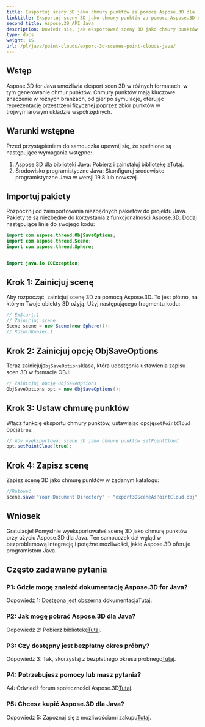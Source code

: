 ```yaml
---
title: Eksportuj sceny 3D jako chmury punktów za pomocą Aspose.3D dla Java
linktitle: Eksportuj sceny 3D jako chmury punktów za pomocą Aspose.3D dla Java
second_title: Aspose.3D API Java
description: Dowiedz się, jak eksportować sceny 3D jako chmury punktów w Javie za pomocą Aspose.3D. Ulepsz swoje aplikacje dzięki potężnej grafice 3D i wizualizacjom.
type: docs
weight: 15
url: /pl/java/point-clouds/export-3d-scenes-point-clouds-java/
---
```

## Wstęp

Aspose.3D for Java umożliwia eksport scen 3D w różnych formatach, w tym generowanie chmur punktów. Chmury punktów mają kluczowe znaczenie w różnych branżach, od gier po symulacje, oferując reprezentację przestrzeni fizycznej poprzez zbiór punktów w trójwymiarowym układzie współrzędnych.

## Warunki wstępne

Przed przystąpieniem do samouczka upewnij się, że spełnione są następujące wymagania wstępne:

1.  Aspose.3D dla biblioteki Java: Pobierz i zainstaluj bibliotekę z[Tutaj](https://releases.aspose.com/3d/java/).
2. Środowisko programistyczne Java: Skonfiguruj środowisko programistyczne Java w wersji 19.8 lub nowszej.

## Importuj pakiety

Rozpocznij od zaimportowania niezbędnych pakietów do projektu Java. Pakiety te są niezbędne do korzystania z funkcjonalności Aspose.3D. Dodaj następujące linie do swojego kodu:

```java
import com.aspose.threed.ObjSaveOptions;
import com.aspose.threed.Scene;
import com.aspose.threed.Sphere;


import java.io.IOException;
```

## Krok 1: Zainicjuj scenę

Aby rozpocząć, zainicjuj scenę 3D za pomocą Aspose.3D. To jest płótno, na którym Twoje obiekty 3D ożyją. Użyj następującego fragmentu kodu:

```java
// ExStart:1
// Zainicjuj scenę
Scene scene = new Scene(new Sphere());
// RozwińKoniec:1
```

## Krok 2: Zainicjuj opcję ObjSaveOptions

 Teraz zainicjuj`ObjSaveOptions`klasa, która udostępnia ustawienia zapisu scen 3D w formacie OBJ:

```java
// Zainicjuj opcję ObjSaveOptions
ObjSaveOptions opt = new ObjSaveOptions();
```

## Krok 3: Ustaw chmurę punktów

 Włącz funkcję eksportu chmury punktów, ustawiając opcję`setPointCloud` opcja`true`:

```java
// Aby wyeksportować scenę 3D jako chmurę punktów setPointCloud
opt.setPointCloud(true);
```

## Krok 4: Zapisz scenę

Zapisz scenę 3D jako chmurę punktów w żądanym katalogu:

```java
//Ratować
scene.save("Your Document Directory" + "export3DSceneAsPointCloud.obj", opt);
```

## Wniosek

Gratulacje! Pomyślnie wyeksportowałeś scenę 3D jako chmurę punktów przy użyciu Aspose.3D dla Java. Ten samouczek dał wgląd w bezproblemową integrację i potężne możliwości, jakie Aspose.3D oferuje programistom Java.

## Często zadawane pytania

### P1: Gdzie mogę znaleźć dokumentację Aspose.3D for Java?

 Odpowiedź 1: Dostępna jest obszerna dokumentacja[Tutaj](https://reference.aspose.com/3d/java/).

### P2: Jak mogę pobrać Aspose.3D dla Java?

 Odpowiedź 2: Pobierz bibliotekę[Tutaj](https://releases.aspose.com/3d/java/).

### P3: Czy dostępny jest bezpłatny okres próbny?

 Odpowiedź 3: Tak, skorzystaj z bezpłatnego okresu próbnego[Tutaj](https://releases.aspose.com/).

### P4: Potrzebujesz pomocy lub masz pytania?

 A4: Odwiedź forum społeczności Aspose.3D[Tutaj](https://forum.aspose.com/c/3d/18).

### P5: Chcesz kupić Aspose.3D dla Java?

 Odpowiedź 5: Zapoznaj się z możliwościami zakupu[Tutaj](https://purchase.aspose.com/buy).